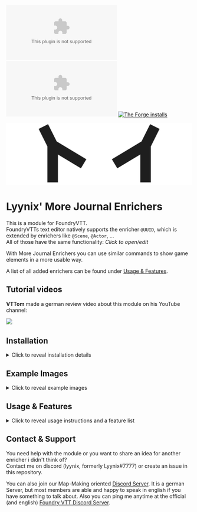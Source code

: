 [![GitHub release (latest by SemVer and asset)](https://img.shields.io/github/downloads/Lyynix/MoreJournalEnrichers/v1.2.1/lmje-v1_2_1.zip)](https://github.com/Lyynix/MoreJournalEnrichers/releases/download/v1.2.1/manifest.json)
[![GitHub release (latest by SemVer and asset)](https://img.shields.io/github/downloads/Lyynix/MoreJournalEnrichers/v1.2.0/lmje-v1_2_0.zip)](https://github.com/Lyynix/MoreJournalEnrichers/releases/download/v1.2.0/manifest.json)
[![The Forge installs](https://img.shields.io/badge/dynamic/json?label=The%20Forge%20Installs&query=package.installs&suffix=%25&url=https%3A%2F%2Fforge-vtt.com%2Fapi%2Fbazaar%2Fpackage%2Flyynix-more-journal-enrichers&colorB=4aa94a)](https://forge-vtt.com/bazaar/package/lyynix-more-journal-enrichers)

![Banner Image of Lyynix](.github/Assets/LyynixBanner.png)
# Lyynix' More Journal Enrichers
This is a module for FoundryVTT.\
FoundryVTTs text editor natively supports the enricher `@UUID`, which is extended by enrichers like `@Scene`, `@Actor`, ...\
All of those have the same functionality: *Click to open/edit*

With More Journal Enrichers you can use similar commands to show game elements in a more usable way. 

A list of all added enrichers can be found under [Usage & Features](#usage--features).

## Tutorial videos
**VTTom** made a german review video about this module on his YouTube channel:

<a href="https://www.youtube.com/watch?v=CPnleammjAo" target="_blank"><img src="https://img.youtube.com/vi/CPnleammjAo/0.jpg" width=200></a>


## Installation
<details>
  <summary>Click to reveal installation details</summary>
  You can simply use the install module screen within the FoundryVTT setup.

  Or you can paste the manifest URL in said window:

  ***Latest manifest:*** https://raw.githubusercontent.com/Lyynix/MoreJournalEnrichers/main/releases/latestManifest/manifest.json
</details>

## Example Images
<details>
  <summary>Click to reveal example images</summary>
  
  ### Table of Contents - @ToC
  ![Image of a Table of Contents](https://user-images.githubusercontent.com/12870445/277434610-aba77451-46ab-48f5-a0b3-7cd914adc0d6.png)
  
  ### Full Scene visualization - @SceneFull
  ![Image of the Scene Full Enricher](https://user-images.githubusercontent.com/12870445/277433128-6f3441e1-e091-44b7-b26e-a9e7a0061210.png)
  
  ### Full RollTable visualization - @RollTableFull
  ![Image of the RollTable Full Enricher](https://user-images.githubusercontent.com/12870445/277435825-a1e6377f-b38b-4715-be57-64a61f163888.png)
  
</details>

## Usage & Features
<details>

  <summary>Click to reveal usage instructions and a feature list</summary>

  To use any of the enrichers, write or paste the enricher into the text editor of FoundryVTT and fill in the missing elements.

  Every enricher in the following list has a link to the corresponding wiki page, where its functionality and possible restrictions are explained.

  - [Journals](https://github.com/Lyynix/MoreJournalEnrichers/wiki/Enricher_Journal)
    - `@Var` - [wiki page](https://github.com/Lyynix/MoreJournalEnrichers/wiki/Enricher_Journal#variable) - Define and use Placeholders
    - `@Page` - [wiki page](https://github.com/Lyynix/MoreJournalEnrichers/wiki/Enricher_Journal#page) - Insert content of another page
    - `@ToC` - [wiki page](https://github.com/Lyynix/MoreJournalEnrichers/wiki/Enricher_Journal#toc) - Table of contents
    - `@OrderedToC` - [wiki page](https://github.com/Lyynix/MoreJournalEnrichers/wiki/Enricher_Journal#ordered-toc) - Numbered table of contents
  - [Scenes](https://github.com/Lyynix/MoreJournalEnrichers/wiki/Enricher_Scenes)
    - `@SceneMenu` - [wiki page](https://github.com/Lyynix/MoreJournalEnrichers/wiki/Enricher_Scenes#scene-menu) - List of multiple scenes
    - `@SceneFull` - [wiki page](https://github.com/Lyynix/MoreJournalEnrichers/wiki/Enricher_Scenes#full-scene) - Single scene with image
    - `@SceneInline` - [wiki page](https://github.com/Lyynix/MoreJournalEnrichers/wiki/Enricher_Scenes#inline-scene) - Single scene to be used in text
  - [RollTable](https://github.com/Lyynix/MoreJournalEnrichers/wiki/Enricher_RollTable)
    - `@RollTableMenu` - [wiki page](https://github.com/Lyynix/MoreJournalEnrichers/wiki/Enricher_RollTable#rolltable-menu) - List of multiple rolltables
    - `@RollTableFull` - [wiki page](https://github.com/Lyynix/MoreJournalEnrichers/wiki/Enricher_RollTable#full-rolltable) - Detailed view of a rolltable
    - `@RollTableInline` - [wiki page](https://github.com/Lyynix/MoreJournalEnrichers/wiki/Enricher_RollTable#inline-rolltable) - Single rolltable to be used in text
  - [Compendium Packs](https://github.com/Lyynix/MoreJournalEnrichers/wiki/Enricher_Compendium)
    - `@CompendiumFull` - [wiki page](https://github.com/Lyynix/MoreJournalEnrichers/wiki/Enricher_Compendium#full-compendium) - Detailed view of a compendium pack
    - `@CompendiumInline` - [wiki page](https://github.com/Lyynix/MoreJournalEnrichers/wiki/Enricher_Compendium#inline-compendium) - Single compendium pack to be used in text
  - [Playlist](https://github.com/Lyynix/MoreJournalEnrichers/wiki/Enricher_Playlist)
    - `@PlaylistMenu` - [wiki page](https://github.com/Lyynix/MoreJournalEnrichers/wiki/Enricher_Playlist#playlist-menu) - List of multiple Playlist
    - `@PlaylistInline` - [wiki page](https://github.com/Lyynix/MoreJournalEnrichers/wiki/Enricher_Playlist#inline-playlist) - Single playlist to be used in text
  - [Chat](https://github.com/Lyynix/MoreJournalEnrichers/wiki/Enricher_Chat)
    - `@ChatPost` - [wiki page](https://github.com/Lyynix/MoreJournalEnrichers/wiki/Enricher_Chat#post-chat) - Text that can be postet in Chat
    - `@ChatWhisper` - [wiki page](https://github.com/Lyynix/MoreJournalEnrichers/wiki/Enricher_Chat#whisper) - Text that can be whispered to a player



  If you didn't find the functionality you were looking for, just contact me and describe what you were searching.

</details>

## Contact & Support
You need help with the module or you want to share an idea for another enricher i didn't think of?\
Contact me on discord (lyynix, formerly Lyynix#7777) or create an issue in this repository.

You can also join our Map-Making oriented [Discord Server](https://discord.gg/3fA4VGQeup). It is a german Server, but most members are able and happy to speak in english if you have something to talk about.
Also you can ping me anytime at the official (and english) [Foundry VTT Discord Server](https://discord.gg/foundryvtt).
